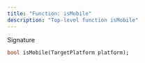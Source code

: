 ```yaml
---
title: "Function: isMobile"
description: "Top-level function isMobile"
---
```


Signature
```dart
bool isMobile(TargetPlatform platform);
```
